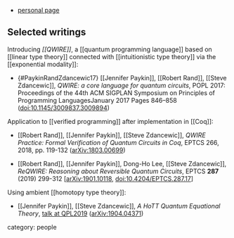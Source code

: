 
* [personal page](https://www.cis.upenn.edu/~stevez/)

## Selected writings

Introducing *[[QWIRE]]*, a [[quantum programming language]] based on [[linear type theory]] connected with [[intuitionistic type theory]] via the [[exponential modality]]:

* {#PaykinRandZdancewic17} [[Jennifer Paykin]], [[Robert Rand]], [[Steve Zdancewic]], *QWIRE: a core language for quantum circuits*, POPL 2017: Proceedings of the 44th ACM SIGPLAN Symposium on Principles of Programming LanguagesJanuary 2017 Pages 846–858 ([doi:10.1145/3009837.3009894](https://doi.org/10.1145/3009837.3009894))

Application to [[verified programming]] after implementation in [[Coq]]:

* [[Robert Rand]], [[Jennifer Paykin]], [[Steve Zdancewic]], *QWIRE Practice: Formal Verification of Quantum Circuits in Coq*, EPTCS 266, 2018, pp. 119-132 ([arXiv:1803.00699](https://arxiv.org/abs/1803.00699))

* [[Robert Rand]], [[Jennifer Paykin]], Dong-Ho Lee, [[Steve Zdancewic]], *ReQWIRE: Reasoning about Reversible Quantum Circuits*, EPTCS **287** (2019) 299-312 &lbrack;[arXiv:1901.10118](https://arxiv.org/abs/1901.10118), [doi:10.4204/EPTCS.287.17](https://doi.org/10.4204/EPTCS.287.17)&rbrack;


Using ambient [[homotopy type theory]]:

* [[Jennifer Paykin]], [[Steve Zdancewic]], *A HoTT Quantum Equational Theory*, [talk at QPL2019](http://qpl2019.org/a-hott-quantum-equational-theory/) ([arXiv:1904.04371](https://arxiv.org/abs/1904.04371))

category: people
